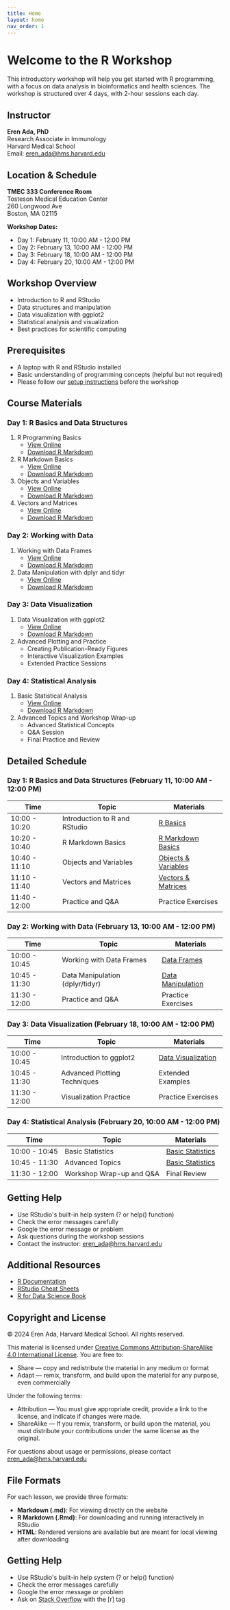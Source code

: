 ```yaml
---
title: Home
layout: home
nav_order: 1
---
```


# Welcome to the R Workshop

This introductory workshop will help you get started with R programming, with a focus on data analysis in bioinformatics and health sciences. The workshop is structured over 4 days, with 2-hour sessions each day.

## Instructor

**Eren Ada, PhD**  
Research Associate in Immunology  
Harvard Medical School  
Email: eren_ada@hms.harvard.edu

## Location & Schedule

**TMEC 333 Conference Room**  
Tosteson Medical Education Center  
260 Longwood Ave  
Boston, MA 02115

**Workshop Dates:**
- Day 1: February 11, 10:00 AM - 12:00 PM
- Day 2: February 13, 10:00 AM - 12:00 PM
- Day 3: February 18, 10:00 AM - 12:00 PM
- Day 4: February 20, 10:00 AM - 12:00 PM

## Workshop Overview

- Introduction to R and RStudio
- Data structures and manipulation
- Data visualization with ggplot2
- Statistical analysis and visualization
- Best practices for scientific computing

## Prerequisites

- A laptop with R and RStudio installed
- Basic understanding of programming concepts (helpful but not required)
- Please follow our [setup instructions](setup.md) before the workshop

## Course Materials

### Day 1: R Basics and Data Structures
1. R Programming Basics 
   - [View Online](class-materials/r_basics.md)
   - [Download R Markdown](class-materials/r_basics.Rmd)
2. R Markdown Basics
   - [View Online](class-materials/r-markdown-basics.md)
   - [Download R Markdown](class-materials/r-markdown-basics.Rmd)
3. Objects and Variables
   - [View Online](class-materials/objects-variables.md)
   - [Download R Markdown](class-materials/objects-variables.Rmd)
4. Vectors and Matrices
   - [View Online](class-materials/vectors-matrices.md)
   - [Download R Markdown](class-materials/vectors-matrices.Rmd)

### Day 2: Working with Data
1. Working with Data Frames
   - [View Online](class-materials/data-frames.md)
   - [Download R Markdown](class-materials/data-frames.Rmd)
2. Data Manipulation with dplyr and tidyr
   - [View Online](class-materials/data-manipulation.md)
   - [Download R Markdown](class-materials/data-manipulation.Rmd)

### Day 3: Data Visualization
1. Data Visualization with ggplot2
   - [View Online](class-materials/data-visualization.md)
   - [Download R Markdown](class-materials/data-visualization.Rmd)
2. Advanced Plotting and Practice
   - Creating Publication-Ready Figures
   - Interactive Visualization Examples
   - Extended Practice Sessions

### Day 4: Statistical Analysis
1. Basic Statistical Analysis
   - [View Online](class-materials/basic-statistics.md)
   - [Download R Markdown](class-materials/basic-statistics.Rmd)
2. Advanced Topics and Workshop Wrap-up
   - Advanced Statistical Concepts
   - Q&A Session
   - Final Practice and Review

## Detailed Schedule

### Day 1: R Basics and Data Structures (February 11, 10:00 AM - 12:00 PM)
| Time | Topic | Materials |
|------|-------|-----------|
| 10:00 - 10:20 | Introduction to R and RStudio | [R Basics](class-materials/r_basics.md) |
| 10:20 - 10:40 | R Markdown Basics | [R Markdown Basics](class-materials/r-markdown-basics.md) |
| 10:40 - 11:10 | Objects and Variables | [Objects & Variables](class-materials/objects-variables.md) |
| 11:10 - 11:40 | Vectors and Matrices | [Vectors & Matrices](class-materials/vectors-matrices.md) |
| 11:40 - 12:00 | Practice and Q&A | Practice Exercises |

### Day 2: Working with Data (February 13, 10:00 AM - 12:00 PM)
| Time | Topic | Materials |
|------|-------|-----------|
| 10:00 - 10:45 | Working with Data Frames | [Data Frames](class-materials/data-frames.md) |
| 10:45 - 11:30 | Data Manipulation (dplyr/tidyr) | [Data Manipulation](class-materials/data-manipulation.md) |
| 11:30 - 12:00 | Practice and Q&A | Practice Exercises |

### Day 3: Data Visualization (February 18, 10:00 AM - 12:00 PM)
| Time | Topic | Materials |
|------|-------|-----------|
| 10:00 - 10:45 | Introduction to ggplot2 | [Data Visualization](class-materials/data-visualization.md) |
| 10:45 - 11:30 | Advanced Plotting Techniques | Extended Examples |
| 11:30 - 12:00 | Visualization Practice | Practice Exercises |

### Day 4: Statistical Analysis (February 20, 10:00 AM - 12:00 PM)
| Time | Topic | Materials |
|------|-------|-----------|
| 10:00 - 10:45 | Basic Statistics | [Basic Statistics](class-materials/basic-statistics.md) |
| 10:45 - 11:30 | Advanced Topics | [Basic Statistics](class-materials/basic-statistics.md#advanced-topics) |
| 11:30 - 12:00 | Workshop Wrap-up and Q&A | Final Review |

## Getting Help

- Use RStudio's built-in help system (? or help() function)
- Check the error messages carefully
- Google the error message or problem
- Ask questions during the workshop sessions
- Contact the instructor: eren_ada@hms.harvard.edu

## Additional Resources

- [R Documentation](https://cran.r-project.org/doc/manuals/r-release/R-intro.html)
- [RStudio Cheat Sheets](https://www.rstudio.com/resources/cheatsheets/)
- [R for Data Science Book](https://r4ds.had.co.nz/)

## Copyright and License

© 2024 Eren Ada, Harvard Medical School. All rights reserved.

This material is licensed under [Creative Commons Attribution-ShareAlike 4.0 International License](https://creativecommons.org/licenses/by-sa/4.0/). You are free to:
- Share — copy and redistribute the material in any medium or format
- Adapt — remix, transform, and build upon the material for any purpose, even commercially

Under the following terms:
- Attribution — You must give appropriate credit, provide a link to the license, and indicate if changes were made.
- ShareAlike — If you remix, transform, or build upon the material, you must distribute your contributions under the same license as the original.

For questions about usage or permissions, please contact eren_ada@hms.harvard.edu

## File Formats

For each lesson, we provide three formats:
- **Markdown (.md)**: For viewing directly on the website
- **R Markdown (.Rmd)**: For downloading and running interactively in RStudio
- **HTML**: Rendered versions are available but are meant for local viewing after downloading

## Getting Help

- Use RStudio's built-in help system (? or help() function)
- Check the error messages carefully
- Google the error message or problem
- Ask on [Stack Overflow](https://stackoverflow.com/questions/tagged/r) with the [r] tag 